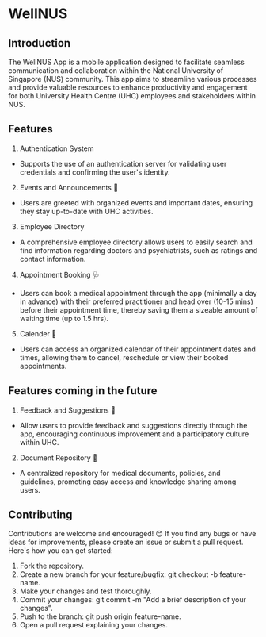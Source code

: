 # WellNUS

## Introduction
The WellNUS App is a mobile application designed to facilitate seamless communication and collaboration within the National University of Singapore (NUS) community. This app aims to streamline various processes and provide valuable resources to enhance productivity and engagement for both University Health Centre (UHC) employees and stakeholders within NUS.

## Features
1. Authentication System
- Supports the use of an authentication server for validating user credentials and confirming the user's identity. 
2. Events and Announcements 📢
- Users are greeted with organized events and important dates, ensuring they stay up-to-date with UHC activities.
3. Employee Directory
- A comprehensive employee directory allows users to easily search and find information regarding doctors and psychiatrists, such as ratings and contact information.
4. Appointment Booking 🩺
- Users can book a medical appointment through the app (minimally a day in advance) with their preferred practitioner and head over (10-15 mins) before their appointment time, thereby saving them a sizeable amount of waiting time (up to 1.5 hrs).
5. Calender 📆
- Users can access an organized calendar of their appointment dates and times, allowing them to cancel, reschedule or view their booked appointments. 
  
## Features coming in the future
1. Feedback and Suggestions 📝
- Allow users to provide feedback and suggestions directly through the app, encouraging continuous improvement and a participatory culture within UHC.
2. Document Repository 📄
- A centralized repository for medical documents, policies, and guidelines, promoting easy access and knowledge sharing among users.

## Contributing
Contributions are welcome and encouraged! 😊 If you find any bugs or have ideas for improvements, please create an issue or submit a pull request. Here's how you can get started:
1. Fork the repository. 
2. Create a new branch for your feature/bugfix: git checkout -b feature-name.
3. Make your changes and test thoroughly.
4. Commit your changes: git commit -m "Add a brief description of your changes".
5. Push to the branch: git push origin feature-name.
6. Open a pull request explaining your changes.
